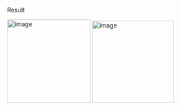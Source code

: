 Result

<img width="194" alt="image" src="https://github.com/nadrzs/slicing-flutter/assets/42337677/58c90e8e-fa75-44a7-9262-8ccec1453b71">

<img width="191" alt="image" src="https://github.com/nadrzs/slicing-flutter/assets/42337677/da4cee07-d0ae-4d6a-93c2-33f3c58a62bd">
